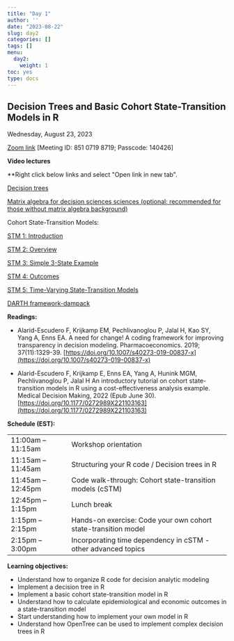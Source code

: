 ```yaml
---
title: "Day 1"
author: ''
date: "2023-08-22"
slug: day2
categories: []
tags: []
menu:
  day2:
    weight: 1
toc: yes
type: docs
---
```


## Decision Trees and Basic Cohort State-Transition Models in R

Wednesday, August 23, 2023

[Zoom link](https://utoronto.zoom.us/j/85107198719) [Meeting ID: 851 0719 8719; Passcode: 140426]

**Video lectures**

**Right click below links and select "Open link in new tab". 

[Decision trees](https://vimeo.com/504760041/3cfee965fe?share=copy)



[Matrix algebra for decision sciences sciences (optional: recommended for those without matrix algebra background)](https://vimeo.com/506504682/3ff78ac63f?share=copy)

Cohort State-Transition Models:

[STM 1: Introduction](https://vimeo.com/474550894/f090f42dbe?share=copy)

[STM 2: Overview](https://vimeo.com/474550940/f56df95c06?share=copy)

[STM 3: Simple 3-State Example](https://vimeo.com/474551568/a27c4f3716?share=copy)

[STM 4: Outcomes](https://vimeo.com/474553106/b3c028d047?share=copy)

[STM 5: Time-Varying State-Transition Models](https://vimeo.com/474560741/e0b3674579?share=copy)

[DARTH framework-dampack](https://vimeo.com/502987155/21385356ef?share=copy)

**Readings:**

- Alarid-Escudero F, Krijkamp EM, Pechlivanoglou P, Jalal H, Kao SY, Yang A, Enns EA. A need for change! A coding framework for improving transparency in decision modeling. Pharmacoeconomics. 2019; 37(11):1329-39. [https://doi.org/10.1007/s40273-019-00837-x](https://doi.org/10.1007/s40273-019-00837-x)

- Alarid-Escudero F, Krijkamp E, Enns EA, Yang A, Hunink MGM, Pechlivanoglou P, Jalal H An introductory tutorial on cohort state-transition models in R using a cost-effectiveness analysis example. Medical Decision Making, 2022 (Epub June 30). [https://doi.org/10.1177/0272989X221103163](https://doi.org/10.1177/0272989X221103163)


**Schedule (EST):**

|                            |            |
|---------------|:-----------------------------------------|
| 11:00am – 11:15am  | Workshop orientation  |
| 11:15am – 11:45am | Structuring your R code / Decision trees in R | 
| 11:45am – 12:45pm | Code walk-through: Cohort state-transition models (cSTM) |
| 12:45pm – 1:15pm  | Lunch break | 
| 1:15pm – 2:15pm | Hands-on exercise: Code your own cohort state-transition model |
| 2:15pm – 3:00pm | Incorporating time dependency in cSTM - other advanced topics |


**Learning objectives:**

- Understand how to organize R code for decision analytic modeling
-	Implement a decision tree in R
-	Implement a basic cohort state-transition model in R
-	Understand how to calculate epidemiological and economic outcomes in a state-transition model
-	Start understanding how to implement your own model in R
-	Understand how OpenTree can be used to implement complex decision trees in R


<!-- ## Live session recording: -->

<!-- [Zoom link](https://urldefense.com/v3/__https://umn.zoom.us/rec/share/8jx-9QDSN-OKINCyRKDQDBmk8l_TTpupr9W6k80qSogh1Dynb66-TdMSFd64UuKl.hTIcxzqmesP2mPxW__;!!D0zGoin7BXfl!-Q-siYB3O3odUjCkgJ6-SQe5xFSFXDF46p3nR_aLUlUDQHhIaVKmpVEwIJ3_MwI2uTYIsqlT76pC4KKQzg$) -->

<!-- [Part 1](https://umn.zoom.us/rec/share/ZJvL2tV2vmQeJarWijaSf5B2DU-VYaGocGQeW2Rkjhl1TJk9ZX5puYmf_70ucA-v.I2JgzJ6NHWAAzPib?startTime=1661778234000) -->

<!-- [Part 2](https://umn.zoom.us/rec/share/ZJvL2tV2vmQeJarWijaSf5B2DU-VYaGocGQeW2Rkjhl1TJk9ZX5puYmf_70ucA-v.I2JgzJ6NHWAAzPib?startTime=1661786212000) -->

<!-- # ```{r, echo=F} -->
<!-- # blogdown::shortcode("vimeo", "592848080") -->
<!-- # ``` -->
